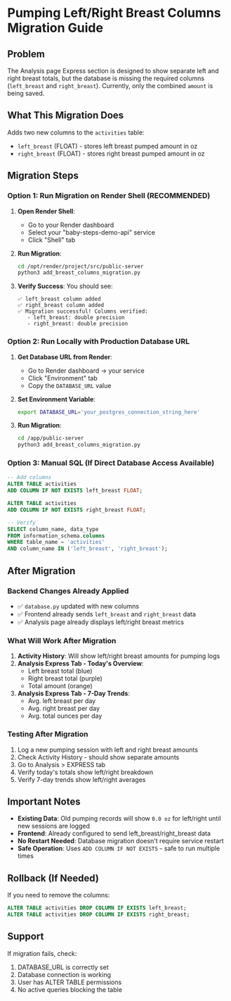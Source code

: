 # Pumping Left/Right Breast Columns Migration Guide

## Problem
The Analysis page Express section is designed to show separate left and right breast totals, but the database is missing the required columns (`left_breast` and `right_breast`). Currently, only the combined `amount` is being saved.

## What This Migration Does
Adds two new columns to the `activities` table:
- `left_breast` (FLOAT) - stores left breast pumped amount in oz
- `right_breast` (FLOAT) - stores right breast pumped amount in oz

## Migration Steps

### Option 1: Run Migration on Render Shell (RECOMMENDED)

1. **Open Render Shell**:
   - Go to your Render dashboard
   - Select your "baby-steps-demo-api" service
   - Click "Shell" tab

2. **Run Migration**:
   ```bash
   cd /opt/render/project/src/public-server
   python3 add_breast_columns_migration.py
   ```

3. **Verify Success**:
   You should see:
   ```
   ✅ left_breast column added
   ✅ right_breast column added
   ✅ Migration successful! Columns verified:
      - left_breast: double precision
      - right_breast: double precision
   ```

### Option 2: Run Locally with Production Database URL

1. **Get Database URL from Render**:
   - Go to Render dashboard → your service
   - Click "Environment" tab
   - Copy the `DATABASE_URL` value

2. **Set Environment Variable**:
   ```bash
   export DATABASE_URL='your_postgres_connection_string_here'
   ```

3. **Run Migration**:
   ```bash
   cd /app/public-server
   python3 add_breast_columns_migration.py
   ```

### Option 3: Manual SQL (If Direct Database Access Available)

```sql
-- Add columns
ALTER TABLE activities 
ADD COLUMN IF NOT EXISTS left_breast FLOAT;

ALTER TABLE activities 
ADD COLUMN IF NOT EXISTS right_breast FLOAT;

-- Verify
SELECT column_name, data_type 
FROM information_schema.columns 
WHERE table_name = 'activities' 
AND column_name IN ('left_breast', 'right_breast');
```

## After Migration

### Backend Changes Already Applied
- ✅ `database.py` updated with new columns
- ✅ Frontend already sends `left_breast` and `right_breast` data
- ✅ Analysis page already displays left/right breast metrics

### What Will Work After Migration
1. **Activity History**: Will show left/right breast amounts for pumping logs
2. **Analysis Express Tab - Today's Overview**:
   - Left breast total (blue)
   - Right breast total (purple)
   - Total amount (orange)
3. **Analysis Express Tab - 7-Day Trends**:
   - Avg. left breast per day
   - Avg. right breast per day
   - Avg. total ounces per day

### Testing After Migration
1. Log a new pumping session with left and right breast amounts
2. Check Activity History - should show separate amounts
3. Go to Analysis > EXPRESS tab
4. Verify today's totals show left/right breakdown
5. Verify 7-day trends show left/right averages

## Important Notes

- **Existing Data**: Old pumping records will show `0.0 oz` for left/right until new sessions are logged
- **Frontend**: Already configured to send left_breast/right_breast data
- **No Restart Needed**: Database migration doesn't require service restart
- **Safe Operation**: Uses `ADD COLUMN IF NOT EXISTS` - safe to run multiple times

## Rollback (If Needed)

If you need to remove the columns:
```sql
ALTER TABLE activities DROP COLUMN IF EXISTS left_breast;
ALTER TABLE activities DROP COLUMN IF EXISTS right_breast;
```

## Support

If migration fails, check:
1. DATABASE_URL is correctly set
2. Database connection is working
3. User has ALTER TABLE permissions
4. No active queries blocking the table
